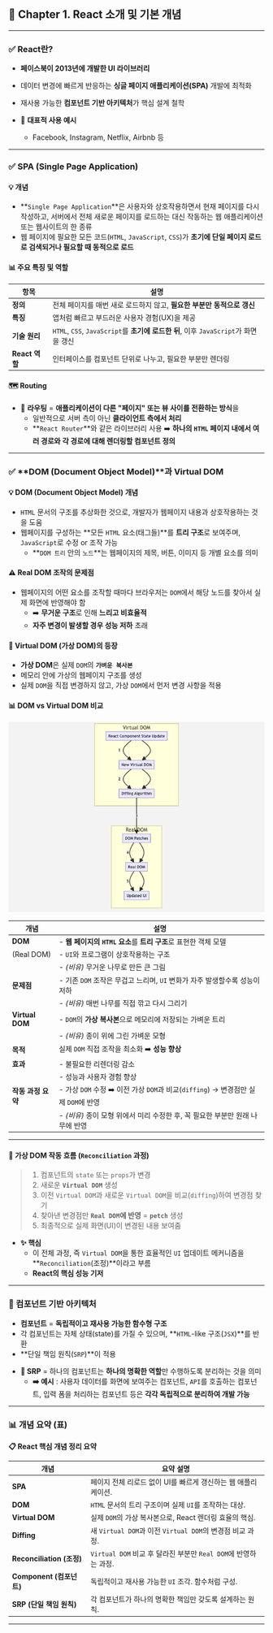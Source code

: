 ## 📘 Chapter 1. React 소개 및 기본 개념

---

### ✅ React란?

-   **페이스북이 2013년에 개발한 UI 라이브러리**
-   데이터 변경에 빠르게 반응하는 **싱글 페이지 애플리케이션(SPA)** 개발에 최적화
-   재사용 가능한 **컴포넌트 기반 아키텍처**가 핵심 설계 철학

-   📌 **대표적 사용 예시**
    -   Facebook, Instagram, Netflix, Airbnb 등

---

### ✅ **SPA (Single Page Application)**

#### 💡 개념

-   **`Single Page Application`**은 사용자와 상호작용하면서 현재 페이지를 다시 작성하고, 서버에서 전체 새로운 페이지를 로드하는 대신 작동하는 웹 애플리케이션 또는 웹사이트의 한 종류
-   웹 페이지에 필요한 모든 코드(`HTML`, `JavaScript`, `CSS`)가 **초기에 단일 페이지 로드로 검색되거나 필요할 때 동적으로 로드**

#### 📊 주요 특징 및 역할

| 항목         | 설명                                                                 |
| ------------ | -------------------------------------------------------------------- |
| **정의** | 전체 페이지를 매번 새로 로드하지 않고, **필요한 부분만 동적으로 갱신** |
| **특징** | 앱처럼 빠르고 부드러운 사용자 경험(UX)을 제공               |
| **기술 원리**| `HTML`, `CSS`, `JavaScript`를 **초기에 로드한 뒤**, 이후 `JavaScript`가 화면을 갱신 |
| **React 역할**| 인터페이스를 컴포넌트 단위로 나누고, 필요한 부분만 렌더링 |

#### 🗺️ **Routing**

-   📌 **라우팅** = **애플리케이션이 다른 "페이지" 또는 뷰 사이를 전환하는 방식**을 
    -   일반적으로 서버 측이 아닌 **클라이언트 측에서 처리**
    -   **`React Router`**와 같은 라이브러리 사용 ➡️ **하나의 `HTML` 페이지 내에서 여러 경로와 각 경로에 대해 렌더링할 컴포넌트 정의**

---

### ✅ **DOM (Document Object Model)**과 **Virtual DOM**

#### 💡 DOM (Document Object Model) 개념

-   `HTML` 문서의 구조를 추상화한 것으로, 개발자가 웹페이지 내용과 상호작용하는 것을 도움
-   웹페이지를 구성하는 **모든 `HTML` 요소(태그들)**를 **트리 구조**로 보여주며, `JavaScript`로 수정 or 조작 가능
    -   **`DOM 트리` 안의 `노드`**는 웹페이지의 제목, 버튼, 이미지 등 개별 요소를 의미

#### ⚠️ Real DOM 조작의 문제점

-   웹페이지의 어떤 요소를 조작할 때마다 브라우저는 `DOM`에서 해당 노드를 찾아서 실제 화면에 반영해야 함
    -   ➡️ **무거운 구조**로 인해 **느리고 비효율적**
    -   **자주 변경이 발생할 경우 성능 저하** 초래

#### 💭 Virtual DOM (가상 DOM)의 등장

-   **가상 DOM**은 실제 `DOM`의 **`가벼운 복사본`** 
-   메모리 안에 가상의 웹페이지 구조를 생성
-   실제 `DOM`을 직접 변경하지 않고, 가상 `DOM`에서 먼저 변경 사항을 적용

#### 📊 **DOM** vs **Virtual DOM** 비교

![Virtual DOM vs Real DOM 비교](docs/images/react_img/virtual_dom_real_dom.png)

| 개념                       | 설명                                                                                             |
| -------------------------- | ------------------------------------------------------------------------------------------------ |
| **DOM** | - **웹 페이지의 `HTML` 요소**를 **트리 구조**로 표현한 객체 모델                          |
| (Real DOM)                 | - `UI`와 프로그램이 상호작용하는 구조                                                    |
|                            | - _(비유)_ 무거운 나무로 만든 큰 그림                                                 |
| **문제점** | - 기존 `DOM` 조작은 무겁고 느리며, `UI` 변화가 자주 발생할수록 성능이 저하                  |
|                            | - _(비유)_ 매번 나무를 직접 깎고 다시 그리기                                     |
| **Virtual DOM** | - `DOM`의 **가상 복사본**으로 메모리에 저장되는 가벼운 트리                               |
|                            | - _(비유)_ 종이 위에 그린 가벼운 모형                                                |
| **목적** | 실제 `DOM` 직접 조작을 최소화 ➡️ **성능 향상**                              |
| **효과** | - 불필요한 리렌더링 감소                                                                         |
|                            | - 성능과 사용자 경험 향상                                                                        |
| **작동 과정 요약** | - 가상 `DOM` 수정 ➡️ 이전 가상 `DOM`과 비교(`diffing`) → 변경점만 실제 `DOM`에 반영              |
|                            | - _(비유)_ 종이 모형 위에서 미리 수정한 후, 꼭 필요한 부분만 원래 나무에 반영 |

---

#### 🔄 가상 DOM 작동 흐름 (`Reconciliation` 과정)

> 1.  컴포넌트의 `state` 또는 `props`가 변경
> 2.  새로운 **`Virtual DOM`** 생성
> 3.  이전 `Virtual DOM`과 새로운 `Virtual DOM`을 비교(`diffing`)하여 변경점 찾기
> 4.  찾아낸 변경점만 **`Real DOM`에 반영** = **`petch`** 생성
> 5.  최종적으로 실제 화면(UI)이 변경된 내용 보여줌

* **✨ 핵심** 
    * 이 전체 과정, 즉 `Virtual DOM`을 통한 효율적인 `UI` 업데이트 메커니즘을 **`Reconciliation`(조정)**이라고 부름
    * **React의 핵심 성능 기저**

---

### 🧩 컴포넌트 기반 아키텍처

-   **컴포넌트** = **독립적이고 재사용 가능한 함수형 구조**
-   각 컴포넌트는 자체 상태(state)를 가질 수 있으며, **`HTML`-like 구조(`JSX`)**를 반환
-   **단일 책임 원칙(`SRP`)**이 적용

* **🎯 SRP** = 하나의 컴포넌트는 **하나의 명확한 역할**만 수행하도록 분리하는 것을 의미
    *  **➡️ 예시** : 사용자 데이터를 화면에 보여주는 컴포넌트, `API`를 호출하는 컴포넌트, 입력 폼을 처리하는 컴포넌트 등은 **각각 독립적으로 분리하여 개발 가능**

---

### 📊 개념 요약 (표)

**📋 React 핵심 개념 정리 요약**

| 개념                         | 요약 설명                                      |
| ---------------------------- | ---------------------------------------------- |
| **SPA** | 페이지 전체 리로드 없이 UI를 빠르게 갱신하는 웹 애플리케이션. |
| **DOM** | `HTML` 문서의 트리 구조이며 실제 `UI`를 조작하는 대상. |
| **Virtual DOM** | 실제 `DOM`의 가상 복사본으로, React 렌더링 효율의 핵심. |
| **Diffing** | 새 `Virtual DOM`과 이전 `Virtual DOM`의 변경점 비교 과정. |
| **Reconciliation (조정)** | `Virtual DOM` 비교 후 달라진 부분만 `Real DOM`에 반영하는 과정. |
| **Component (컴포넌트)** | 독립적이고 재사용 가능한 `UI` 조각. 함수처럼 구성. |
| **SRP (단일 책임 원칙)** | 각 컴포넌트가 하나의 명확한 책임만 갖도록 설계하는 원칙. |

---